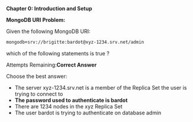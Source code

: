 **Chapter 0: Introduction and Setup**

**MongoDB URI**
**Problem:**

Given the following MongoDB URI:
```bash
mongodb+srv://brigitte:bardot@xyz-1234.srv.net/admin
```
which of the following statements is true ?

Attempts Remaining:**Correct Answer**

Choose the best answer:

- The server xyz-1234.srv.net is a member of the Replica Set the user is trying to connect to
- **The password used to authenticate is bardot**
- There are 1234 nodes in the xyz Replica Set
- The user bardot is trying to authenticate on database admin

